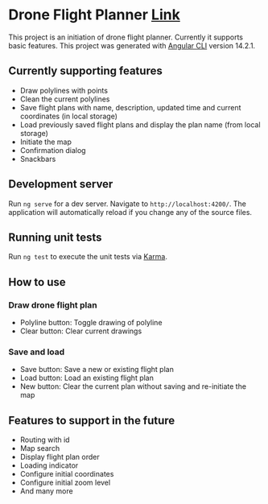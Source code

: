 # Drone Flight Planner [Link](https://shinjjo.github.io/drone-flight-planner)

This project is an initiation of drone flight planner. Currently it supports basic features.
This project was generated with [Angular CLI](https://github.com/angular/angular-cli) version 14.2.1.

## Currently supporting features
- Draw polylines with points 
- Clean the current polylines 
- Save flight plans with name, description, updated time and current coordinates (in local storage)
- Load previously saved flight plans and display the plan name (from local storage)
- Initiate the map
- Confirmation dialog 
- Snackbars

## Development server

Run `ng serve` for a dev server. Navigate to `http://localhost:4200/`. The application will automatically reload if you change any of the source files.

## Running unit tests

Run `ng test` to execute the unit tests via [Karma](https://karma-runner.github.io).

## How to use
### Draw drone flight plan 
- Polyline button: Toggle drawing of polyline
- Clear button: Clear current drawings

### Save and load
- Save button: Save a new or existing flight plan 
- Load button: Load an existing flight plan
- New button: Clear the current plan without saving and re-initiate the map

## Features to support in the future
- Routing with id
- Map search
- Display flight plan order
- Loading indicator
- Configure initial coordinates
- Configure initial zoom level
- And many more